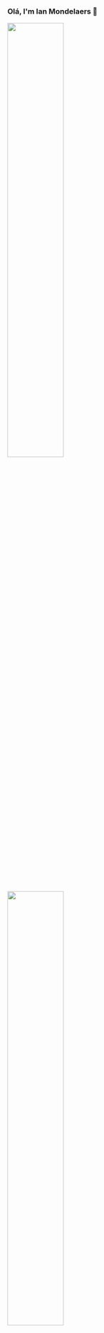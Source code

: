### Olá, I'm Ian Mondelaers 👋

  <img 
    width="50%"
    src="http://github-readme-streak-stats.herokuapp.com?user=DenGian&border=e4e2e2&theme=radical" /> 
    <img width="50%" src="https://github-readme-stats.vercel.app/api/top-langs/?username=DenGian&layout=compact&theme=radical" /> 

<!-- 🔭 I’m currently working on ...-->
- 🌱 I’m currently learning C#
- 👯 I’m looking to collaborate on GitHub 
- 🤔 I’m looking for people to start new projects :)
- 💬 Ask me about my experience @BeCode
- 📫 How to reach me: mondelaers.ian@gmail.com - Discord: DenGian#7397
- ⚡ Fun fact: "F*ck it" - My final thought before making most decisions.

<img src="https://github-readme-stats.vercel.app/api?username=DenGian&&show_icons=true&title_color=ffffff&icon_color=0c22f0&text_color=ffffff&bg_color=191919">
